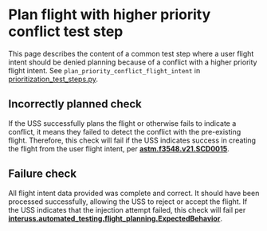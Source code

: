 # Plan flight with higher priority conflict test step

This page describes the content of a common test step where a user flight intent should be denied planning because of
a conflict with a higher priority flight intent.
See `plan_priority_conflict_flight_intent` in [prioritization_test_steps.py](prioritization_test_steps.py).

## Incorrectly planned check

If the USS successfully plans the flight or otherwise fails to indicate a conflict, it means they failed to detect the
conflict with the pre-existing flight.
Therefore, this check will fail if the USS indicates success in creating the flight from the user flight intent,
per **[astm.f3548.v21.SCD0015](../../requirements/astm/f3548/v21.md)**.

## Failure check

All flight intent data provided was complete and correct. It should have been processed successfully, allowing the USS
to reject or accept the flight. If the USS indicates that the injection attempt failed, this check will fail per
**[interuss.automated_testing.flight_planning.ExpectedBehavior](../../requirements/interuss/automated_testing/flight_planning.md)**.
